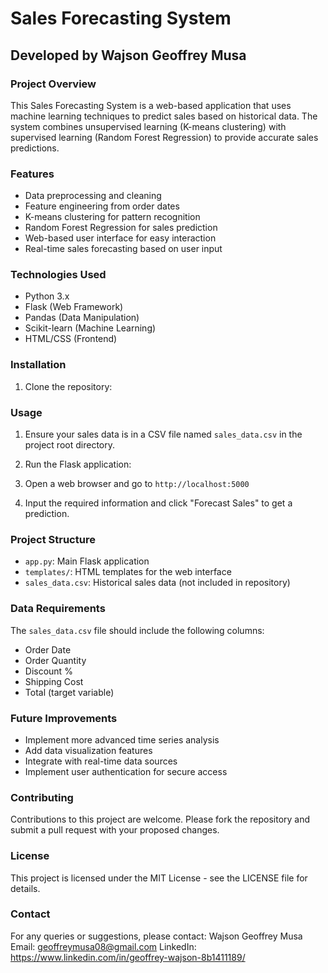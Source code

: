 # Sales Forecasting System

## Developed by Wajson Geoffrey Musa

### Project Overview

This Sales Forecasting System is a web-based application that uses machine learning techniques to predict sales based on historical data. The system combines unsupervised learning (K-means clustering) with supervised learning (Random Forest Regression) to provide accurate sales predictions.

### Features

- Data preprocessing and cleaning
- Feature engineering from order dates
- K-means clustering for pattern recognition
- Random Forest Regression for sales prediction
- Web-based user interface for easy interaction
- Real-time sales forecasting based on user input

### Technologies Used

- Python 3.x
- Flask (Web Framework)
- Pandas (Data Manipulation)
- Scikit-learn (Machine Learning)
- HTML/CSS (Frontend)

### Installation

1. Clone the repository:


### Usage

1. Ensure your sales data is in a CSV file named `sales_data.csv` in the project root directory.

2. Run the Flask application:


3. Open a web browser and go to `http://localhost:5000`

4. Input the required information and click "Forecast Sales" to get a prediction.

### Project Structure

- `app.py`: Main Flask application
- `templates/`: HTML templates for the web interface
- `sales_data.csv`: Historical sales data (not included in repository)

### Data Requirements

The `sales_data.csv` file should include the following columns:
- Order Date
- Order Quantity
- Discount %
- Shipping Cost
- Total (target variable)

### Future Improvements

- Implement more advanced time series analysis
- Add data visualization features
- Integrate with real-time data sources
- Implement user authentication for secure access

### Contributing

Contributions to this project are welcome. Please fork the repository and submit a pull request with your proposed changes.

### License

This project is licensed under the MIT License - see the LICENSE file for details.

### Contact

For any queries or suggestions, please contact:
Wajson Geoffrey Musa
Email: geoffreymusa08@gmail.com
LinkedIn: https://www.linkedin.com/in/geoffrey-wajson-8b1411189/


